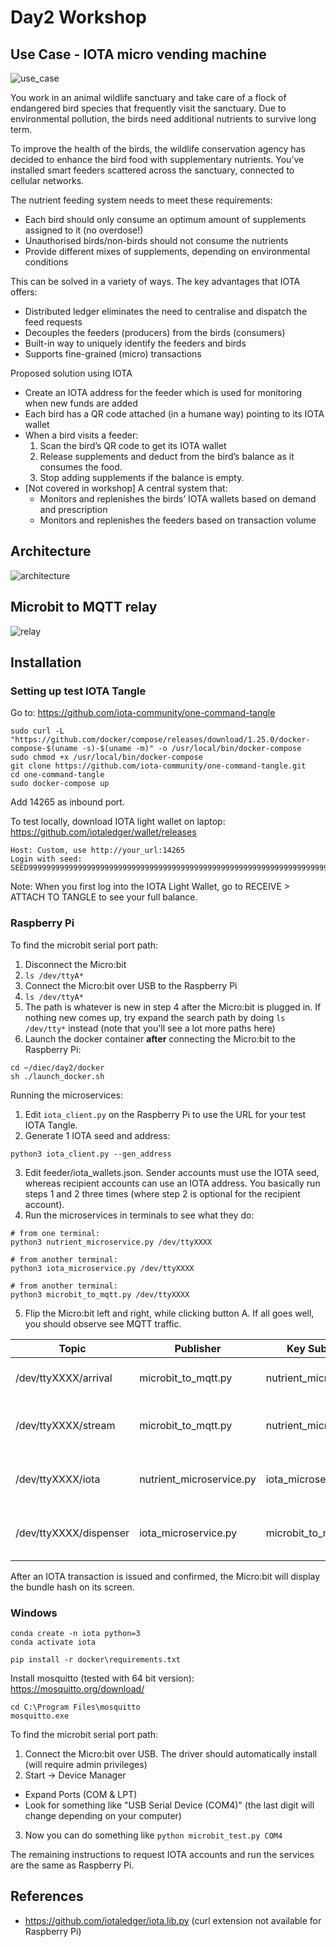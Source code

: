 # Day2 Workshop

## Use Case - IOTA micro vending machine

![use_case](assets/use_case.png)

You work in an animal wildlife sanctuary and take care of a flock of endangered bird species that frequently visit the sanctuary. Due to environmental pollution, the birds need additional nutrients to survive long term.

To improve the health of the birds, the wildlife conservation agency has decided to enhance the bird food with supplementary nutrients. You’ve installed smart feeders scattered across the sanctuary, connected to cellular networks.

The nutrient feeding system needs to meet these requirements:
- Each bird should only consume an optimum amount of supplements assigned to it (no overdose!)
- Unauthorised birds/non-birds should not consume the nutrients
- Provide different mixes of supplements, depending on environmental conditions

This can be solved in a variety of ways. The key advantages that IOTA offers:
- Distributed ledger eliminates the need to centralise and dispatch the feed requests
- Decouples the feeders (producers) from the birds (consumers)
- Built-in way to uniquely identify the feeders and birds
- Supports fine-grained (micro) transactions

Proposed solution using IOTA
- Create an IOTA address for the feeder which is used for monitoring when new funds are added
- Each bird has a QR code attached (in a humane way) pointing to its IOTA wallet
- When a bird visits a feeder:
  1. Scan the bird’s QR code to get its IOTA wallet
  2. Release supplements and deduct from the bird’s balance as it consumes the food. 
  3. Stop adding supplements if the balance is empty.
- [Not covered in workshop] A central system that:
  - Monitors and replenishes the birds’ IOTA wallets based on demand and prescription
  -  Monitors and replenishes the feeders based on transaction volume

## Architecture
![architecture](assets/architecture.png)

## Microbit to MQTT relay
![relay](assets/microbit_to_mqtt.png)

## Installation
### Setting up test IOTA Tangle

Go to: https://github.com/iota-community/one-command-tangle

```
sudo curl -L "https://github.com/docker/compose/releases/download/1.25.0/docker-compose-$(uname -s)-$(uname -m)" -o /usr/local/bin/docker-compose
sudo chmod +x /usr/local/bin/docker-compose
git clone https://github.com/iota-community/one-command-tangle.git
cd one-command-tangle
sudo docker-compose up
```

Add 14265 as inbound port.

To test locally, download IOTA light wallet on laptop: https://github.com/iotaledger/wallet/releases

```
Host: Custom, use http://your_url:14265
Login with seed: SEED99999999999999999999999999999999999999999999999999999999999999999999999999999
```
Note: When you first log into the IOTA Light Wallet, go to RECEIVE > ATTACH TO TANGLE to see your full balance.

### Raspberry Pi

To find the microbit serial port path:
1. Disconnect the Micro:bit
2. `ls /dev/ttyA*`
3. Connect the Micro:bit over USB to the Raspberry Pi
4. `ls /dev/ttyA*`
5. The path is whatever is new in step 4 after the Micro:bit is plugged in. If nothing new comes up, try expand the search path by doing `ls /dev/tty*` instead (note that you'll see a lot more paths here)
6. Launch the docker container **after** connecting the Micro:bit to the Raspberry Pi:
```
cd ~/diec/day2/docker
sh ./launch_docker.sh
```

Running the microservices:
1. Edit `iota_client.py` on the Raspberry Pi to use the URL for your test IOTA Tangle.
2. Generate 1 IOTA seed and address:
```
python3 iota_client.py --gen_address
```
3. Edit feeder/iota_wallets.json. Sender accounts must use the IOTA seed, whereas recipient accounts can use an IOTA address. You basically run steps 1 and 2 three times (where step 2 is optional for the recipient account).
4. Run the microservices in terminals to see what they do:
```
# from one terminal:
python3 nutrient_microservice.py /dev/ttyXXXX

# from another terminal:
python3 iota_microservice.py /dev/ttyXXXX

# from another terminal:
python3 microbit_to_mqtt.py /dev/ttyXXXX
```
5. Flip the Micro:bit left and right, while clicking button A.  If all goes well, you should observe see MQTT traffic. 

| Topic | Publisher | Key Subscriber | Payload |
| -- | -- | -- | -- |
|/dev/ttyXXXX/arrival|microbit_to_mqtt.py|nutrient_microservice.py|arrival trigger with bird identifier|
|/dev/ttyXXXX/stream|microbit_to_mqtt.py|nutrient_microservice.py|sensor stream for id/fingerprinting of bird|
|/dev/ttyXXXX/iota|nutrient_microservice.py|iota_microservice.py|nutrient amounts to request payment for|
|/dev/ttyXXXX/dispenser|iota_microservice.py|microbit_to_mqtt.py|IOTA bundle hash of completed transaction|

After an IOTA transaction is issued and confirmed, the Micro:bit will display the bundle hash on its screen.

### Windows
```
conda create -n iota python=3
conda activate iota

pip install -r docker\requirements.txt
```

Install mosquitto (tested with 64 bit version): https://mosquitto.org/download/
```
cd C:\Program Files\mosquitto
mosquitto.exe
```

To find the microbit serial port path:
1. Connect the Micro:bit over USB. The driver should automatically install (will require admin privileges)
2. Start -> Device Manager
  - Expand Ports (COM & LPT)
  - Look for something like "USB Serial Device (COM4)" (the last digit will change depending on your computer)
3. Now you can do something like `python microbit_test.py COM4`

The remaining instructions to request IOTA accounts and run the services are the same as Raspberry Pi.

## References
- https://github.com/iotaledger/iota.lib.py (curl extension not available for Raspberry Pi)

